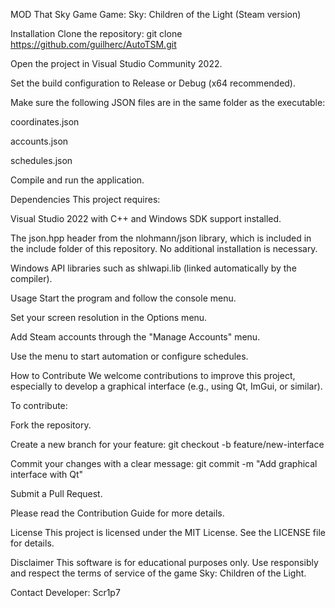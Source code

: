 MOD That Sky Game
Game: Sky: Children of the Light (Steam version)

Installation
Clone the repository:
git clone https://github.com/guilherc/AutoTSM.git

Open the project in Visual Studio Community 2022.

Set the build configuration to Release or Debug (x64 recommended).

Make sure the following JSON files are in the same folder as the executable:

coordinates.json

accounts.json

schedules.json

Compile and run the application.

Dependencies
This project requires:

Visual Studio 2022 with C++ and Windows SDK support installed.

The json.hpp header from the nlohmann/json library, which is included in the include folder of this repository. No additional installation is necessary.

Windows API libraries such as shlwapi.lib (linked automatically by the compiler).

Usage
Start the program and follow the console menu.

Set your screen resolution in the Options menu.

Add Steam accounts through the "Manage Accounts" menu.

Use the menu to start automation or configure schedules.

How to Contribute
We welcome contributions to improve this project, especially to develop a graphical interface (e.g., using Qt, ImGui, or similar).

To contribute:

Fork the repository.

Create a new branch for your feature:
git checkout -b feature/new-interface

Commit your changes with a clear message:
git commit -m "Add graphical interface with Qt"

Submit a Pull Request.

Please read the Contribution Guide for more details.

License
This project is licensed under the MIT License. See the LICENSE file for details.

Disclaimer
This software is for educational purposes only. Use responsibly and respect the terms of service of the game Sky: Children of the Light.

Contact
Developer: Scr1p7